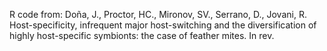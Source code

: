 R code from: Doña, J., Proctor, HC., Mironov, SV., Serrano, D., Jovani, R. Host-specificity, infrequent major host-switching and the diversification of highly host-specific symbionts: the case of feather mites. In rev.
